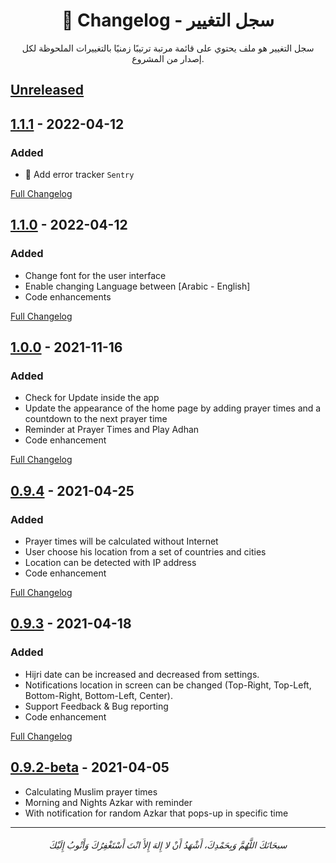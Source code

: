 <h1 align=center>📜 Changelog - سجل التغيير</h1>
<p align=center>سجل التغيير هو ملف يحتوي على قائمة مرتبة ترتيبًا زمنيًا بالتغييرات الملحوظة لكل إصدار من المشروع.</p>


## [Unreleased](https://github.com/AbdelrahmanBayoumi/Azkar-App/compare/1.1.1...HEAD)


## [1.1.1](https://github.com/AbdelrahmanBayoumi/Azkar-App/releases/tag/1.1.1) - 2022-04-12

### Added
- 📜 Add error tracker `Sentry`

[Full Changelog](https://github.com/AbdelrahmanBayoumi/Azkar-App/compare/1.1.0...1.1.1)



## [1.1.0](https://github.com/AbdelrahmanBayoumi/Azkar-App/releases/tag/1.1.0) - 2022-04-12

### Added
- Change font for the user interface
- Enable changing Language between [Arabic - English]
- Code enhancements

[Full Changelog](https://github.com/AbdelrahmanBayoumi/Azkar-App/compare/1.0.0...1.1.0)


## [1.0.0](https://github.com/AbdelrahmanBayoumi/Azkar-App/releases/tag/1.0.0) - 2021-11-16

### Added
- Check for Update inside the app
- Update the appearance of the home page by adding prayer times and a countdown to the next prayer time
- Reminder at Prayer Times and Play Adhan
- Code enhancement

[Full Changelog](https://github.com/AbdelrahmanBayoumi/Azkar-App/compare/0.9.4...1.0.0)


## [0.9.4](https://github.com/AbdelrahmanBayoumi/Azkar-App/releases/tag/0.9.4) - 2021-04-25

### Added
- Prayer times will be calculated without Internet
- User choose his location from a set of countries and cities
- Location can be detected with IP address
- Code enhancement

[Full Changelog](https://github.com/AbdelrahmanBayoumi/Azkar-App/compare/0.9.3...0.9.4)


## [0.9.3](https://github.com/AbdelrahmanBayoumi/Azkar-App/releases/tag/0.9.3) - 2021-04-18

### Added
- Hijri date can be increased and decreased from settings.
- Notifications location in screen can be changed (Top-Right, Top-Left, Bottom-Right, Bottom-Left, Center).
- Support Feedback & Bug reporting
- Code enhancement

[Full Changelog](https://github.com/AbdelrahmanBayoumi/Azkar-App/compare/0.9.2-beta...0.9.3)


## [0.9.2-beta](https://github.com/AbdelrahmanBayoumi/Azkar-App/releases/tag/0.9.2-beta) - 2021-04-05
- Calculating Muslim prayer times
- Morning and Nights Azkar with reminder
- With notification for random Azkar that pops-up in specific time

---

<h6 align="center">سبحَانَكَ اللَّهُمَّ وَبِحَمْدِكَ، أَشْهَدُ أَنْ لا إِلهَ إِلأَ انْتَ أَسْتَغْفِرُكَ وَأَتْوبُ إِلَيْكَ</h6>

